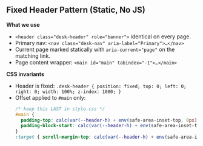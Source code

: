 ## Fixed Header Pattern (Static, No JS)

**What we use**
- `<header class="desk-header" role="banner">` identical on every page.
- Primary nav: `<nav class="desk-nav" aria-label="Primary">…</nav>`
- Current page marked statically with `aria-current="page"` on the matching link.
- Page content wrapper: `<main id="main" tabindex="-1">…</main>`

**CSS invariants**
- Header is fixed: `.desk-header { position: fixed; top: 0; left: 0; right: 0; width: 100%; z-index: 1000; }`
- Offset applied to `#main` only:
  ```css
  /* keep this LAST in style.css */
  #main {
    padding-top: calc(var(--header-h) + env(safe-area-inset-top, 0px));
    padding-block-start: calc(var(--header-h) + env(safe-area-inset-top, 0px));
  }
  :target { scroll-margin-top: calc(var(--header-h) + env(safe-area-inset-top, 0px)); }
